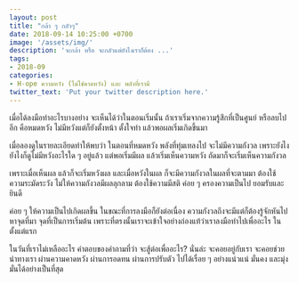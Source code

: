 ```yaml
---
layout: post
title: "กล้า ๆ กลัวๆ"
date: 2018-09-14 10:25:00 +0700
image: '/assets/img/'
description: 'จะกล้า หรือ จะกลัวแต่ยังไงเราก็ต้อง ...'
tags:
- 2018-09
categories:
- H-ope ความหวัง (ไม่ใช่คาดหวัง) และ พลังที่เรามี
twitter_text: 'Put your twitter description here.'
---
```

เมื่อได้ลงมือทำอะไรบางอย่าง จะเห็นได้ว่าในตอนเริ่มนั้น ถ้าเราเริ่มจากความรู้สึกที่เป็นศูนย์ หรือลบไปอีก คือหมดหวัง ไม่มีหวังแต่ก็ยังตั้งหน้า ตั้งใจทำ แล้วพอผลเริ่มเกิดขึ้นมา

เมื่อลองดูในรายละเอียดทำให้พบว่า ในตอนที่หมดหวัง พลังที่ทุ่มเทลงไป จะไม่มีความกังวล เพราะยังไง ยังไงก็ดูไม่มีหวังอะไรใด ๆ อยู่แล้ว แต่พอเริ่มมีผล แล้วเริ่มเห็นความหวัง ถัดมาก็จะเริ่มเห็นความกังวล

เพราะเมื่อเห็นผล แล้วก็จะเริ่มหวังผล และเมื่อหวังในผล ก็จะมีความกังวลในผลที่จะตามมา ต้องใช้ความระมัดระวัง ไม่ให้ความกังวลมีผลลุกลาม ต้องใช้ความมีสติ ค่อย ๆ ครองความเป็นไป ยอมรับและยินดี

ค่อย ๆ ให้ความเป็นไปเกิดผลขึ้น ในขณะที่การลงมือก็ยังต่อเนื่อง ความกังวลถึงจะมีแต่ก็ต้องรู้จักหันไปหาจุดที่มา จุดที่เป็นการเริ่มต้น เพราะที่ตรงนั้นเราจะเข้าใจอย่างถ่องแท้ว่าเราลงมือทำไปเพื่ออะไร ในตั้งแต่แรก

ในวันที่เราไม่เหลืออะไร คำตอบของคำถามที่ว่า จะสู้ต่อเพื่ออะไร? นั่นล่ะ จะคอยอยู่กับเรา จะคอยช่วยนำทางเรา ผ่านความคาดหวัง ผ่านการอดทน ผ่านการปรับตัว ไปได้เรื่อย ๆ อย่างแน่วแน่ มั่นคง และมุ่งมั่นได้อย่างเป็นที่สุด

